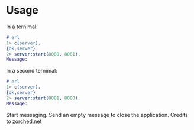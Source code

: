 # Usage

In a ternimal:

```erlang
# erl
1> c(server).
{ok,server}
2> server:start(8080, 8081).
Message:
```

In a second ternimal:

```erlang
# erl
1> c(server).
{ok,server}
2> server:start(8081, 8080).
Message:
```

Start messaging. Send an empty message to close the application.
Credits to [zorched.net](https://www.zorched.net/2008/05/29/erlang-examples-talk-with-sockets/)
